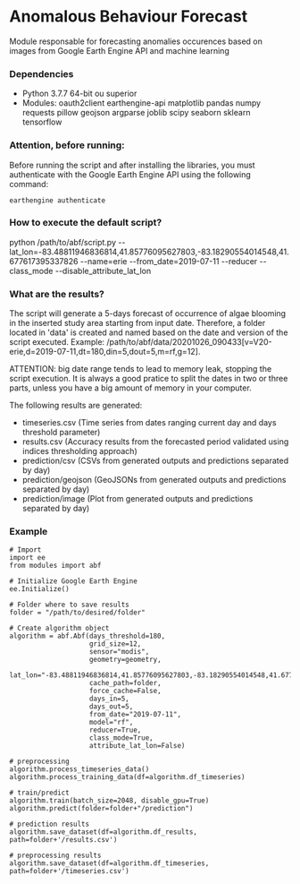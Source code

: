 # Anomalous Behaviour Forecast

Module responsable for forecasting anomalies occurences based on images from Google Earth Engine API and machine learning



### Dependencies

- Python 3.7.7 64-bit ou superior
- Modules: oauth2client earthengine-api matplotlib pandas numpy requests pillow geojson argparse joblib scipy seaborn sklearn tensorflow



### Attention, before running:

Before running the script and after installing the libraries, you must authenticate with the Google Earth Engine API using the following command:

```
earthengine authenticate
```



### How to execute the default script?

python /path/to/abf/script.py --lat_lon=-83.48811946836814,41.85776095627803,-83.18290554014548,41.677617395337826 --name=erie --from_date=2019-07-11 --reducer --class_mode --disable_attribute_lat_lon




### What are the results?

The script will generate a 5-days forecast of occurrence of algae blooming in the inserted study area starting from input date. Therefore, a folder located in 'data' is created and named based on the date and version of the script executed. Example: /path/to/abf/data/20201026_090433[v=V20-erie,d=2019-07-11,dt=180,din=5,dout=5,m=rf,g=12]. 

ATTENTION: big date range tends to lead to memory leak, stopping the script execution. It is always a good pratice to split the dates in two or three parts, unless you have a big amount of memory in your computer.

The following results are generated:

- timeseries.csv (Time series from dates ranging current day and days threshold parameter)
- results.csv (Accuracy results from the forecasted period validated using indices thresholding approach)
- prediction/csv (CSVs from generated outputs and predictions separated by day)
- prediction/geojson (GeoJSONs from generated outputs and predictions separated by day)
- prediction/image  (Plot from generated outputs and predictions separated by day)



### Example

```
# Import
import ee
from modules import abf

# Initialize Google Earth Engine
ee.Initialize()

# Folder where to save results
folder = "/path/to/desired/folder"

# Create algorithm object
algorithm = abf.Abf(days_threshold=180,
                    grid_size=12,
                    sensor="modis", 
                    geometry=geometry,
                    lat_lon="-83.48811946836814,41.85776095627803,-83.18290554014548,41.677617395337826",
                    cache_path=folder,
                    force_cache=False,
                    days_in=5,
                    days_out=5,
                    from_date="2019-07-11",
                    model="rf",
                    reducer=True,
                    class_mode=True,
                    attribute_lat_lon=False)

# preprocessing
algorithm.process_timeseries_data()
algorithm.process_training_data(df=algorithm.df_timeseries)

# train/predict
algorithm.train(batch_size=2048, disable_gpu=True)
algorithm.predict(folder=folder+"/prediction")

# prediction results
algorithm.save_dataset(df=algorithm.df_results, path=folder+'/results.csv')

# preprocessing results
algorithm.save_dataset(df=algorithm.df_timeseries, path=folder+'/timeseries.csv')
```
